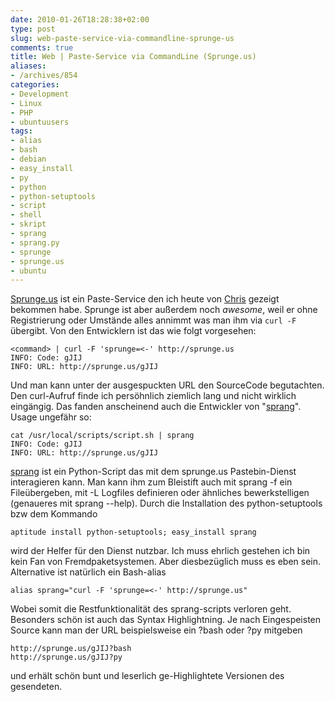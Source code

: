 ```yaml
---
date: 2010-01-26T18:28:38+02:00
type: post
slug: web-paste-service-via-commandline-sprunge-us
comments: true
title: Web | Paste-Service via CommandLine (Sprunge.us)
aliases:
- /archives/854
categories:
- Development
- Linux
- PHP
- ubuntuusers
tags:
- alias
- bash
- debian
- easy_install
- py
- python
- python-setuptools
- script
- shell
- skript
- sprang
- sprang.py
- sprunge
- sprunge.us
- ubuntu
---
```


[Sprunge.us](http://sprunge.us) ist ein Paste-Service den ich heute von [Chris](http://cryzed.de) gezeigt bekommen habe. Sprunge ist aber außerdem noch _awesome_, weil er ohne Registrierung oder Umstände alles annimmt was man ihm via `curl -F `übergibt. Von den Entwicklern ist das wie folgt vorgesehen:

```
<command> | curl -F 'sprunge=<-' http://sprunge.us
INFO: Code: gJIJ
INFO: URL: http://sprunge.us/gJIJ

```

Und man kann unter der ausgespuckten URL den SourceCode begutachten. Den curl-Aufruf finde ich persöhnlich ziemlich lang und nicht wirklich eingängig. Das fanden anscheinend auch die Entwickler von "[sprang](http://github.com/jingleman/sprang)". Usage ungefähr so:

```
cat /usr/local/scripts/script.sh | sprang
INFO: Code: gJIJ
INFO: URL: http://sprunge.us/gJIJ
```


[sprang](http://github.com/jingleman/sprang) ist ein Python-Script das mit dem sprunge.us Pastebin-Dienst interagieren kann. Man kann ihm zum Bleistift auch mit sprang -f ein Fileübergeben, mit -L Logfiles definieren oder ähnliches bewerkstelligen (genaueres mit sprang --help). Durch die Installation des python-setuptools bzw dem Kommando

```
aptitude install python-setuptools; easy_install sprang
```


wird der Helfer für den Dienst nutzbar. Ich muss ehrlich gestehen ich bin kein Fan von Fremdpaketsystemen. Aber diesbezüglich muss es eben sein. Alternative ist natürlich ein Bash-alias

```
alias sprang="curl -F 'sprunge=<-' http://sprunge.us"
```


Wobei somit die Restfunktionalität des sprang-scripts verloren geht. Besonders schön ist auch das Syntax Highlightning. Je nach Eingespeisten Source kann man der URL beispielsweise ein ?bash oder ?py mitgeben

```
http://sprunge.us/gJIJ?bash
http://sprunge.us/gJIJ?py
```


und erhält schön bunt und leserlich ge-Highlightete Versionen des gesendeten.
